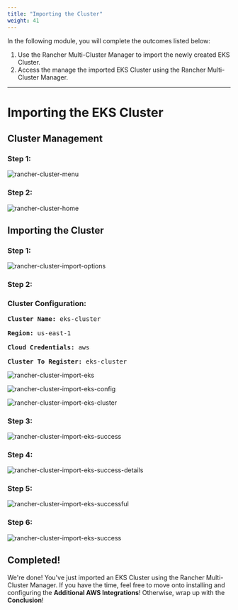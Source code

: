 ```yaml
---
title: "Importing the Cluster"
weight: 41
---
```


In the following module, you will complete the outcomes listed below:

1. Use the Rancher Multi-Cluster Manager to import the newly created EKS Cluster.
2. Access the manage the imported EKS Cluster using the Rancher Multi-Cluster Manager.

---


# Importing the EKS Cluster

## Cluster Management

### Step 1:



![rancher-cluster-menu](/static/images/content/41-cluster-menu.png)

### Step 2:



![rancher-cluster-home](/static/images/content/41-cluster-home.png)


## Importing the Cluster

### Step 1:



![rancher-cluster-import-options](/static/images/content/41-cluster-import-options.png)

### Step 2:



### Cluster Configuration:

<pre>
<b>Cluster Name:</b> eks-cluster

<b>Region:</b> us-east-1

<b>Cloud Credentials:</b> aws

<b>Cluster To Register:</b> eks-cluster
</pre>

![rancher-cluster-import-eks](/static/images/content/41-cluster-import-eks.png)

![rancher-cluster-import-eks-config](/static/images/content/41-cluster-import-eks-config.png)

![rancher-cluster-import-eks-cluster](/static/images/content/41-cluster-import-eks-cluster.png)


### Step 3:



![rancher-cluster-import-eks-success](/static/images/content/41-cluster-import-eks-success.png)

### Step 4:



![rancher-cluster-import-eks-success-details](/static/images/content/41-cluster-import-eks-success-details.png)

### Step 5:



![rancher-cluster-import-eks-successful](/static/images/content/41-cluster-import-eks-successful.png)

### Step 6:



![rancher-cluster-import-eks-success](/static/images/content/41-cluster-import-eks-details.png)


## Completed!

We're done! You've just imported an EKS Cluster using the Rancher Multi-Cluster Manager. If you have the time, feel free to move onto installing and configuring the **Additional AWS Integrations**! Otherwise, wrap up with the **Conclusion**!